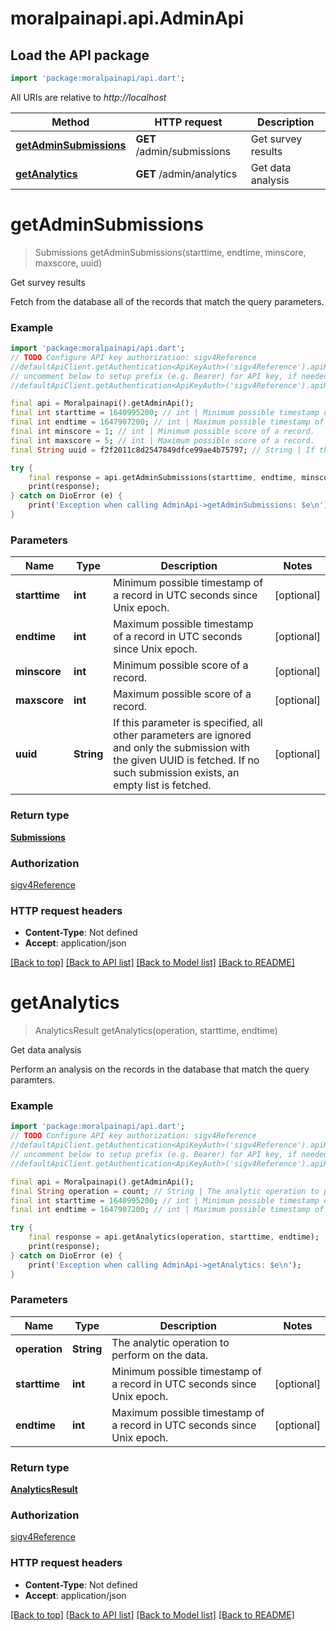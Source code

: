 # moralpainapi.api.AdminApi

## Load the API package
```dart
import 'package:moralpainapi/api.dart';
```

All URIs are relative to *http://localhost*

Method | HTTP request | Description
------------- | ------------- | -------------
[**getAdminSubmissions**](AdminApi.md#getadminsubmissions) | **GET** /admin/submissions | Get survey results
[**getAnalytics**](AdminApi.md#getanalytics) | **GET** /admin/analytics | Get data analysis


# **getAdminSubmissions**
> Submissions getAdminSubmissions(starttime, endtime, minscore, maxscore, uuid)

Get survey results

Fetch from the database all of the records that match the query parameters. 

### Example
```dart
import 'package:moralpainapi/api.dart';
// TODO Configure API key authorization: sigv4Reference
//defaultApiClient.getAuthentication<ApiKeyAuth>('sigv4Reference').apiKey = 'YOUR_API_KEY';
// uncomment below to setup prefix (e.g. Bearer) for API key, if needed
//defaultApiClient.getAuthentication<ApiKeyAuth>('sigv4Reference').apiKeyPrefix = 'Bearer';

final api = Moralpainapi().getAdminApi();
final int starttime = 1640995200; // int | Minimum possible timestamp of a record in UTC seconds since Unix epoch.
final int endtime = 1647907200; // int | Maximum possible timestamp of a record in UTC seconds since Unix epoch.
final int minscore = 1; // int | Minimum possible score of a record.
final int maxscore = 5; // int | Maximum possible score of a record.
final String uuid = f2f2011c8d2547849dfce99ae4b75797; // String | If this parameter is specified, all other parameters are ignored and only the submission with the given UUID is fetched. If no such submission exists, an empty list is fetched. 

try {
    final response = api.getAdminSubmissions(starttime, endtime, minscore, maxscore, uuid);
    print(response);
} catch on DioError (e) {
    print('Exception when calling AdminApi->getAdminSubmissions: $e\n');
}
```

### Parameters

Name | Type | Description  | Notes
------------- | ------------- | ------------- | -------------
 **starttime** | **int**| Minimum possible timestamp of a record in UTC seconds since Unix epoch. | [optional] 
 **endtime** | **int**| Maximum possible timestamp of a record in UTC seconds since Unix epoch. | [optional] 
 **minscore** | **int**| Minimum possible score of a record. | [optional] 
 **maxscore** | **int**| Maximum possible score of a record. | [optional] 
 **uuid** | **String**| If this parameter is specified, all other parameters are ignored and only the submission with the given UUID is fetched. If no such submission exists, an empty list is fetched.  | [optional] 

### Return type

[**Submissions**](Submissions.md)

### Authorization

[sigv4Reference](../README.md#sigv4Reference)

### HTTP request headers

 - **Content-Type**: Not defined
 - **Accept**: application/json

[[Back to top]](#) [[Back to API list]](../README.md#documentation-for-api-endpoints) [[Back to Model list]](../README.md#documentation-for-models) [[Back to README]](../README.md)

# **getAnalytics**
> AnalyticsResult getAnalytics(operation, starttime, endtime)

Get data analysis

Perform an analysis on the records in the database that match the query paramters. 

### Example
```dart
import 'package:moralpainapi/api.dart';
// TODO Configure API key authorization: sigv4Reference
//defaultApiClient.getAuthentication<ApiKeyAuth>('sigv4Reference').apiKey = 'YOUR_API_KEY';
// uncomment below to setup prefix (e.g. Bearer) for API key, if needed
//defaultApiClient.getAuthentication<ApiKeyAuth>('sigv4Reference').apiKeyPrefix = 'Bearer';

final api = Moralpainapi().getAdminApi();
final String operation = count; // String | The analytic operation to perform on the data.
final int starttime = 1640995200; // int | Minimum possible timestamp of a record in UTC seconds since Unix epoch.
final int endtime = 1647907200; // int | Maximum possible timestamp of a record in UTC seconds since Unix epoch.

try {
    final response = api.getAnalytics(operation, starttime, endtime);
    print(response);
} catch on DioError (e) {
    print('Exception when calling AdminApi->getAnalytics: $e\n');
}
```

### Parameters

Name | Type | Description  | Notes
------------- | ------------- | ------------- | -------------
 **operation** | **String**| The analytic operation to perform on the data. | 
 **starttime** | **int**| Minimum possible timestamp of a record in UTC seconds since Unix epoch. | [optional] 
 **endtime** | **int**| Maximum possible timestamp of a record in UTC seconds since Unix epoch. | [optional] 

### Return type

[**AnalyticsResult**](AnalyticsResult.md)

### Authorization

[sigv4Reference](../README.md#sigv4Reference)

### HTTP request headers

 - **Content-Type**: Not defined
 - **Accept**: application/json

[[Back to top]](#) [[Back to API list]](../README.md#documentation-for-api-endpoints) [[Back to Model list]](../README.md#documentation-for-models) [[Back to README]](../README.md)

